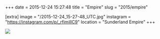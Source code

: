 +++
date = 2015-12-24 15:27:48
title = "Empire"
slug = "2015/empire"

[extra]
image = "/2015-12-24_15-27-48_UTC.jpg"
instagram = "https://instagram.com/p/_rfimiIIC9"
location = "Sunderland Empire"
+++

<img src="/2015-12-24_15-27-48_UTC.jpg" />
